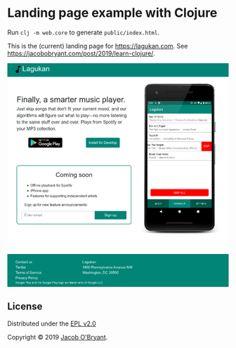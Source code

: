 # Landing page example with Clojure

Run `clj -m web.core` to generate `public/index.html`.

This is the (current) landing page for https://lagukan.com.  See
https://jacobobryant.com/post/2019/learn-clojure/.

![Screenshot](example.png)

## License

Distributed under the [EPL v2.0](LICENSE)

Copyright &copy; 2019 [Jacob O'Bryant](https://jacobobryant.com).
